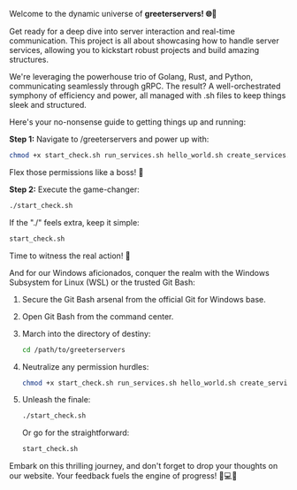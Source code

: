 Welcome to the dynamic universe of **greeterservers! 🌐🚀**

Get ready for a deep dive into server interaction and real-time communication. This project is all about showcasing how to handle server services, allowing you to kickstart robust projects and build amazing structures.

We're leveraging the powerhouse trio of Golang, Rust, and Python, communicating seamlessly through gRPC. The result? A well-orchestrated symphony of efficiency and power, all managed with .sh files to keep things sleek and structured.

Here's your no-nonsense guide to getting things up and running:

**Step 1:** Navigate to /greeterservers and power up with:
   ```bash
   chmod +x start_check.sh run_services.sh hello_world.sh create_services.sh check_versions.sh
   ```
   Flex those permissions like a boss! 💪

**Step 2:** Execute the game-changer:
   ```bash
   ./start_check.sh
   ```
   If the "./" feels extra, keep it simple:
   ```bash
   start_check.sh
   ```
   Time to witness the real action! 🚀

And for our Windows aficionados, conquer the realm with the Windows Subsystem for Linux (WSL) or the trusted Git Bash:

1. Secure the Git Bash arsenal from the official Git for Windows base.

2. Open Git Bash from the command center.

3. March into the directory of destiny:
   ```bash
   cd /path/to/greeterservers
   ```

4. Neutralize any permission hurdles:
   ```bash
   chmod +x start_check.sh run_services.sh hello_world.sh create_services.sh check_versions.sh
   ```

5. Unleash the finale:
   ```bash
   ./start_check.sh
   ```
   Or go for the straightforward:
   ```bash
   start_check.sh
   ```

Embark on this thrilling journey, and don't forget to drop your thoughts on our website. Your feedback fuels the engine of progress! 🚀💻✨